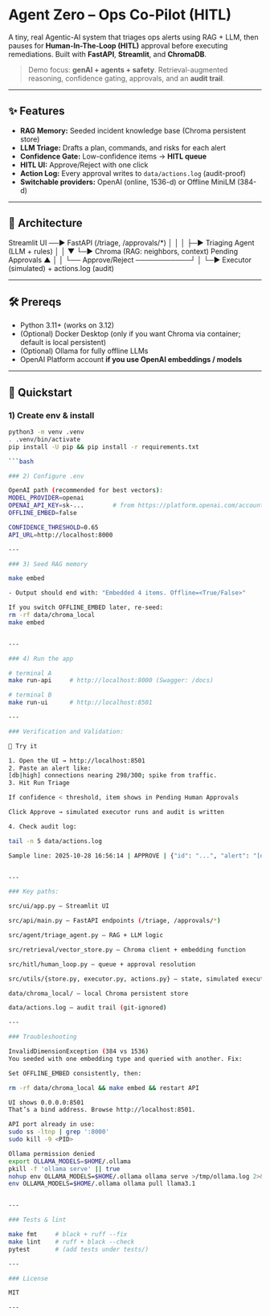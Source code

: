 # Agent Zero – Ops Co-Pilot (HITL)

A tiny, real Agentic-AI system that triages ops alerts using RAG + LLM, then pauses for **Human-In-The-Loop (HITL)** approval before executing remediations. Built with **FastAPI**, **Streamlit**, and **ChromaDB**.

> Demo focus: **genAI + agents + safety**. Retrieval-augmented reasoning, confidence gating, approvals, and an **audit trail**.

---

## ✨ Features

- **RAG Memory:** Seeded incident knowledge base (Chroma persistent store)
- **LLM Triage:** Drafts a plan, commands, and risks for each alert
- **Confidence Gate:** Low-confidence items → **HITL queue**
- **HITL UI:** Approve/Reject with one click
- **Action Log:** Every approval writes to `data/actions.log` (audit-proof)
- **Switchable providers:** OpenAI (online, 1536-d) or Offline MiniLM (384-d)

---

## 🧱 Architecture

Streamlit UI ──► FastAPI (/triage, /approvals/*)
│ │
│ ├─► Triaging Agent (LLM + rules)
│ │
▼ └─► Chroma (RAG: neighbors, context)
Pending Approvals ▲
│ │
└── Approve/Reject ───────────┘
│
└─► Executor (simulated) + actions.log (audit)

---

## 🛠️ Prereqs

- Python 3.11+ (works on 3.12)
- (Optional) Docker Desktop (only if you want Chroma via container; default is local persistent)
- (Optional) Ollama for fully offline LLMs
- OpenAI Platform account **if you use OpenAI embeddings / models**

---

## 🚀 Quickstart

### 1) Create env & install

```bash
python3 -m venv .venv
. .venv/bin/activate
pip install -U pip && pip install -r requirements.txt

```bash

### 2) Configure .env

OpenAI path (recommended for best vectors):
MODEL_PROVIDER=openai
OPENAI_API_KEY=sk-...        # from https://platform.openai.com/account/api-keys
OFFLINE_EMBED=false

CONFIDENCE_THRESHOLD=0.65
API_URL=http://localhost:8000

---

### 3) Seed RAG memory

make embed

- Output should end with: "Embedded 4 items. Offline=<True/False>"

If you switch OFFLINE_EMBED later, re-seed:
rm -rf data/chroma_local
make embed


---

### 4) Run the app

# terminal A
make run-api     # http://localhost:8000 (Swagger: /docs)

# terminal B
make run-ui      # http://localhost:8501

---

### Verification and Validation:

🧪 Try it

1. Open the UI → http://localhost:8501
2. Paste an alert like:
[db|high] connections nearing 298/300; spike from traffic.
3. Hit Run Triage

If confidence < threshold, item shows in Pending Human Approvals

Click Approve → simulated executor runs and audit is written

4. Check audit log:

tail -n 5 data/actions.log

Sample line: 2025-10-28 16:56:14 | APPROVE | {"id": "...", "alert": "[db|high] ...", "commands": ["ALTER SYSTEM ..."], "outputs": ["SIMULATED: ALTER SYSTEM ..."]}


---

### Key paths:

src/ui/app.py – Streamlit UI

src/api/main.py – FastAPI endpoints (/triage, /approvals/*)

src/agent/triage_agent.py – RAG + LLM logic

src/retrieval/vector_store.py – Chroma client + embedding function

src/hitl/human_loop.py – queue + approval resolution

src/utils/{store.py, executor.py, actions.py} – state, simulated executor, audit log

data/chroma_local/ – local Chroma persistent store

data/actions.log – audit trail (git-ignored)

---

### Troubleshooting

InvalidDimensionException (384 vs 1536)
You seeded with one embedding type and queried with another. Fix:

Set OFFLINE_EMBED consistently, then:

rm -rf data/chroma_local && make embed && restart API

UI shows 0.0.0.0:8501
That’s a bind address. Browse http://localhost:8501.

API port already in use:
sudo ss -ltnp | grep ':8000'
sudo kill -9 <PID>

Ollama permission denied
export OLLAMA_MODELS=$HOME/.ollama
pkill -f 'ollama serve' || true
nohup env OLLAMA_MODELS=$HOME/.ollama ollama serve >/tmp/ollama.log 2>&1 &
env OLLAMA_MODELS=$HOME/.ollama ollama pull llama3.1


---

### Tests & lint

make fmt     # black + ruff --fix
make lint    # ruff + black --check
pytest       # (add tests under tests/)

---

### License

MIT

---
